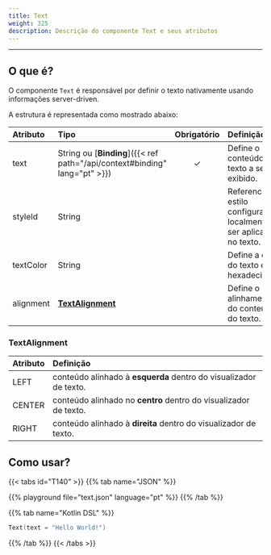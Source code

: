 ```yaml
---
title: Text
weight: 325
description: Descrição do componente Text e seus atributos
---
```


---

## O que é?

O componente `Text` é responsável por definir o texto nativamente usando informações server-driven.

A estrutura é representada como mostrado abaixo:

| Atributo  | Tipo                                                  | Obrigatório | Definição                                                           |
| :-------- | :---------------------------------------------------- | :---------: | :------------------------------------------------------------------ |
| text      | String ou [**Binding**]({{< ref path="/api/context#binding" lang="pt" >}}) |      ✓      | Define o conteúdo em texto a ser exibido.                           |
| styleId   | String                                                |             | Referencia o estilo configurado localmente a ser aplicado no texto. |
| textColor | String                                                |             | Define a cor do texto em hexadecimal.                               |
| alignment | [**TextAlignment**](#textalignment)                   |             | Define o alinhamento do conteúdo do texto.                          |

### TextAlignment

| Atributo | Definição                                                         |
| :------- | :---------------------------------------------------------------- |
| LEFT     | conteúdo alinhado à **esquerda** dentro do visualizador de texto. |
| CENTER   | conteúdo alinhado no **centro** dentro do visualizador de texto.  |
| RIGHT    | conteúdo alinhado à **direita** dentro do visualizador de texto.  |

## Como usar?

{{< tabs id="T140" >}}
{{% tab name="JSON" %}}

<!-- json-playground:text.json
{
    "_beagleComponent_": "beagle:text",
    "text": "Hello World!"
}
-->

{{% playground file="text.json" language="pt" %}}
{{% /tab %}}

{{% tab name="Kotlin DSL" %}}

```kotlin
Text(text = "Hello World!")
```

{{% /tab %}}
{{< /tabs >}}
